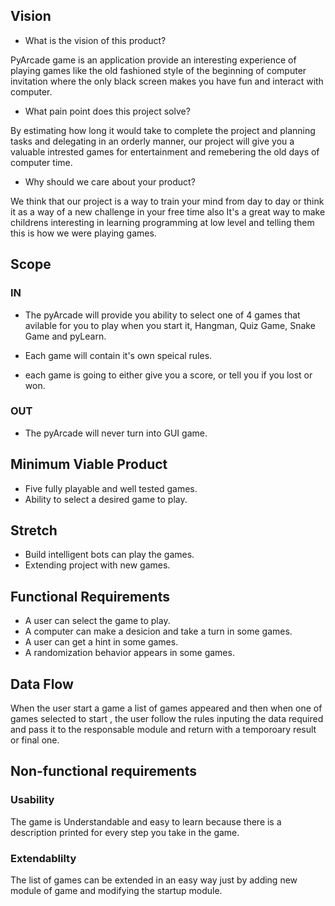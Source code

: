 ## Vision

* What is the vision of this product?

PyArcade game is an application provide an interesting experience of playing games like the old fashioned style of the beginning of computer invitation where the only black screen makes you have fun and interact with computer.

* What pain point does this project solve?

By estimating how long it would take to complete the project and planning tasks and delegating in an orderly manner, our project will give you a valuable intrested games for entertainment and remebering the old days of computer time.

* Why should we care about your product?

We think that our project is a way to train your mind from day to day or think it as a way of a new challenge in your free time also It's a great way to make childrens interesting in learning programming at low level and telling them this is how we were playing games.

## Scope

### IN

* The pyArcade will provide you ability to select one of 4 games that avilable for you to play when you start it, Hangman, Quiz Game, Snake Game and pyLearn.

* Each game will contain it's own speical rules.

* each game is going to either give you a score, or tell you if you lost or won.

### OUT

* The pyArcade will never turn into GUI game.

## Minimum Viable Product 

* Five fully playable and well tested games.
* Ability to select a desired game to play.

## Stretch

* Build intelligent bots can play the games.
* Extending project with new games.

## Functional Requirements

* A user can select the game to play.
* A computer can make a desicion and take a turn in some games.
* A user can get a hint in some games.
* A randomization behavior appears in some games.

## Data Flow

When the user start a game a list of games appeared and then when one of games selected to start , the user follow the rules inputing the data required and pass it to the responsable module and return with a temporoary result or final one.

## Non-functional requirements 

### **Usability**

The game is Understandable and easy to learn because there is a description printed for every step you take in the game.

### **Extendablilty**

The list of games can be extended in an easy way just by adding new module of game and modifying the startup module.
